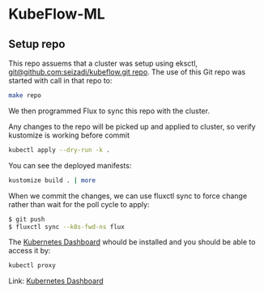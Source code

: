 # KubeFlow-ML

## Setup repo
This repo assuems that a cluster was setup using eksctl,
[git@github.com:seizadi/kubeflow.git repo](https://github.com/seizadi/kubeflow). 
The use of this Git repo was started with call in that repo to:
```bash
make repo
```
We then programmed Flux to sync this repo with the cluster.

Any changes to the repo will be picked up and applied to cluster, so
verify kustomize is working before commit
```bash
kubectl apply --dry-run -k .
```
You can see the deployed manifests:
```bash
kustomize build . | more
```

When we commit the changes, we can use fluxctl sync to force change
rather than wait for the poll cycle to apply:
```bash
$ git push
$ fluxctl sync --k8s-fwd-ns flux
```

The [Kubernetes Dashboard](https://kubernetes.io/docs/tasks/access-application-cluster/web-ui-dashboard/)
whould be installed and you should be able to access it by:
```bash
kubectl proxy
```
Link: [Kubernetes Dashboard](http://localhost:8001/api/v1/namespaces/kubernetes-dashboard/services/https:kubernetes-dashboard:/proxy/)
